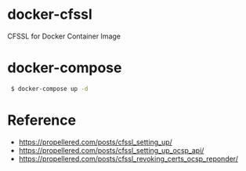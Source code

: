 # docker-cfssl
CFSSL for Docker Container Image

# docker-compose
```bash
 $ docker-compose up -d
```

# Reference
- https://propellered.com/posts/cfssl_setting_up/
- https://propellered.com/posts/cfssl_setting_up_ocsp_api/
- https://propellered.com/posts/cfssl_revoking_certs_ocsp_reponder/
